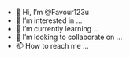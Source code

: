 - 👋 Hi, I’m @Favour123u
- 👀 I’m interested in ...
- 🌱 I’m currently learning ...
- 💞️ I’m looking to collaborate on ...
- 📫 How to reach me ...

<!---
Favour123u/Favour123u is a ✨ special ✨ repository because its `README.md` (this file) appears on your GitHub profile.
You can click the Preview link to take a look at your changes.
--->
